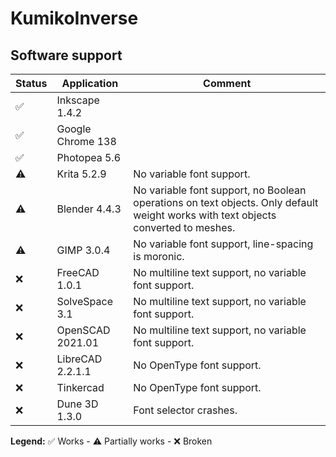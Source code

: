 # KumikoInverse

## Software support

| Status | Application | Comment
| ------ | ----------- | -------
| ✅ | Inkscape 1.4.2    |
| ✅ | Google Chrome 138 |
| ✅ | Photopea 5.6      |
| ⚠️ | Krita 5.2.9       | No variable font support.
| ⚠️ | Blender 4.4.3     | No variable font support, no Boolean operations on text objects. Only default weight works with text objects converted to meshes.
| ⚠️ | GIMP 3.0.4        | No variable font support, line-spacing is moronic.
| ❌ | FreeCAD 1.0.1     | No multiline text support, no variable font support.
| ❌ | SolveSpace 3.1    | No multiline text support, no variable font support.
| ❌ | OpenSCAD 2021.01  | No multiline text support, no variable font support.
| ❌ | LibreCAD 2.2.1.1  | No OpenType font support.
| ❌ | Tinkercad         | No OpenType font support.
| ❌ | Dune 3D 1.3.0     | Font selector crashes.

**Legend:** ✅ Works - ⚠️ Partially works - ❌ Broken
